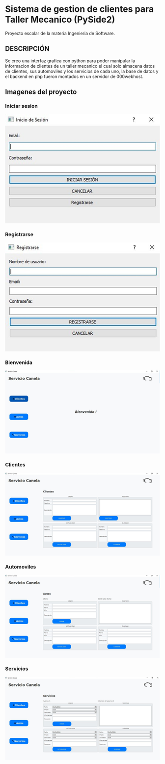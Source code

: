 #  Sistema de gestion de clientes para Taller Mecanico (PySide2)
Proyecto escolar de la materia Ingenieria de Software.

## DESCRIPCIÓN
Se creo una interfaz grafica con python para poder manipular la informacion de clientes de un taller mecanico
el cual solo almacena datos de clientes, sus automoviles y los servicios de cada uno,
la base de datos y el backend en php fueron montados en un servidor de 000webhost.

## Imagenes del proyecto

### Iniciar sesion
![EjemploApp](login_1.png)

### Registrarse
![EjemploApp](login_2.png)

### Bienvenida
![Ejemplo](Bienvenida.png)

### Clientes
![Ejemplo](Clientes.png)

### Automoviles
![Ejemplo](Autos.png)

### Servicios
![Ejemplo](Servicios.png)
